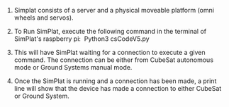 1. Simplat consists of a server and a physical moveable platform (omni wheels and servos).

2. To Run SimPlat, execute the following command in the terminal of SimPlat's raspberry pi:  Python3 csCodeV5.py

3. This will have SimPlat waiting for a connection to execute a given command. The connection can be either from CubeSat autonomous mode or Ground Systems manual mode.

4. Once the SimPlat is running and a connection has been made, a print line will show that the device has made a connection to either CubeSat or Ground System.
